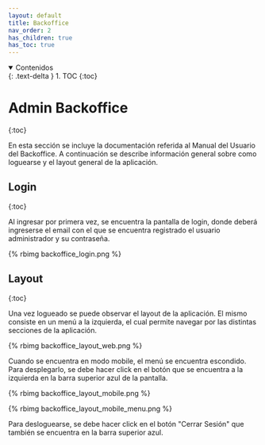 ```yaml
---
layout: default
title: Backoffice
nav_order: 2
has_children: true
has_toc: true
---
```


<details open markdown="block">
  <summary>
	Contenidos
  </summary>
  {: .text-delta }
1. TOC
{:toc}
</details>

# Admin Backoffice
{:toc}

En esta sección se incluye la documentación referida al Manual del Usuario del Backoffice. A continuación se describe información general sobre como loguearse y el layout general de la aplicación.

## Login
{:toc}

Al ingresar por primera vez, se encuentra la pantalla de login, donde deberá ingreserse el email con el que se encuentra registrado el usuario administrador y su contraseña.

{% rbimg backoffice_login.png %}


## Layout
{:toc}

Una vez logueado se puede observar el layout de la aplicación. El mismo consiste en un menú a la izquierda, el cual permite navegar por las distintas secciones de la aplicación. 

{% rbimg backoffice_layout_web.png %}

Cuando se encuentra en modo mobile, el menú se encuentra escondido. Para desplegarlo, se debe hacer click en el botón que se encuentra a la izquierda en la barra superior azul de la pantalla.

{% rbimg backoffice_layout_mobile.png %}

{% rbimg backoffice_layout_mobile_menu.png %}

Para desloguearse, se debe hacer click en el botón "Cerrar Sesión" que también se encuentra en la barra superior azul.